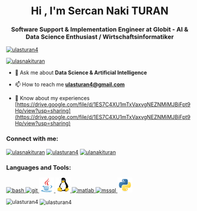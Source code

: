 <h1 align="center">Hi , I'm Sercan Naki TURAN</h1>
<h3 align="center">Software Support & Implementation Engineer at Globit - AI & Data Science Enthusiast / Wirtschaftsinformatiker</h3>

<p align="left"> <a href="https://github.com/ryo-ma/github-profile-trophy"><img src="https://github-profile-trophy.vercel.app/?username=ulasturan4" alt="ulasturan4" /></a> </p>

<p align="left"> <a href="https://twitter.com/ulasnakituran" target="blank"><img src="https://img.shields.io/twitter/follow/ulasnakituran?logo=twitter&style=for-the-badge" alt="ulasnakituran" /></a> </p>

- 💬 Ask me about **Data Science & Artificial Intelligence**

- 📫 How to reach me **ulasturan4@gmail.com**

- 📄 Know about my experiences [https://drive.google.com/file/d/1ES7C4XU1mTxVaxvgNEZNMiMJBiFpt9Hp/view?usp=sharing](https://drive.google.com/file/d/1ES7C4XU1mTxVaxvgNEZNMiMJBiFpt9Hp/view?usp=sharing)

<h3 align="left">Connect with me:</h3>
<p align="left">
<a href="https://twitter.com/ulasnakituran" target="blank"><img align="center" src="https://raw.githubusercontent.com/rahuldkjain/github-profile-readme-generator/master/src/images/icons/Social/twitter.svg" alt="ulasnakituran" height="30" width="40" /></a>
<a href="https://linkedin.com/in/ulasturan4" target="blank"><img align="center" src="https://raw.githubusercontent.com/rahuldkjain/github-profile-readme-generator/master/src/images/icons/Social/linked-in-alt.svg" alt="ulasturan4" height="30" width="40" /></a>
<a href="https://kaggle.com/ulanakituran" target="blank"><img align="center" src="https://raw.githubusercontent.com/rahuldkjain/github-profile-readme-generator/master/src/images/icons/Social/kaggle.svg" alt="ulanakituran" height="30" width="40" /></a>
</p>

<h3 align="left">Languages and Tools:</h3>
<p align="left"> <a href="https://www.gnu.org/software/bash/" target="_blank" rel="noreferrer"> <img src="https://www.vectorlogo.zone/logos/gnu_bash/gnu_bash-icon.svg" alt="bash" width="40" height="40"/> </a> <a href="https://git-scm.com/" target="_blank" rel="noreferrer"> <img src="https://www.vectorlogo.zone/logos/git-scm/git-scm-icon.svg" alt="git" width="40" height="40"/> </a> <a href="https://www.java.com" target="_blank" rel="noreferrer"> <img src="https://raw.githubusercontent.com/devicons/devicon/master/icons/java/java-original.svg" alt="java" width="40" height="40"/> </a> <a href="https://www.linux.org/" target="_blank" rel="noreferrer"> <img src="https://raw.githubusercontent.com/devicons/devicon/master/icons/linux/linux-original.svg" alt="linux" width="40" height="40"/> </a> <a href="https://www.mathworks.com/" target="_blank" rel="noreferrer"> <img src="https://upload.wikimedia.org/wikipedia/commons/2/21/Matlab_Logo.png" alt="matlab" width="40" height="40"/> </a> <a href="https://www.microsoft.com/en-us/sql-server" target="_blank" rel="noreferrer"> <img src="https://www.svgrepo.com/show/303229/microsoft-sql-server-logo.svg" alt="mssql" width="40" height="40"/> </a> <a href="https://www.python.org" target="_blank" rel="noreferrer"> <img src="https://raw.githubusercontent.com/devicons/devicon/master/icons/python/python-original.svg" alt="python" width="40" height="40"/> </a> </p>

<p><img align="left" src="https://github-readme-stats.vercel.app/api/top-langs?username=ulasturan4&show_icons=true&locale=en&layout=compact" alt="ulasturan4" /></p>

<p>&nbsp;<img align="center" src="https://github-readme-stats.vercel.app/api?username=ulasturan4&show_icons=true&locale=en" alt="ulasturan4" /></p>
